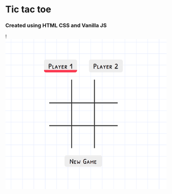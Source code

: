 # Tic tac toe

### Created using HTML CSS and Vanilla JS

!![Sample](https://github.com/soumil1729/Tic-tac-toe/blob/master/images/sample.gif)
